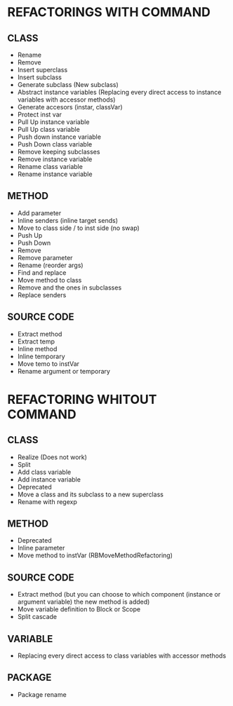 # REFACTORINGS WITH COMMAND

## CLASS
- Rename 
- Remove
- Insert superclass
- Insert subclass
- Generate subclass (New subclass)
- Abstract instance variables (Replacing every direct access to  instance  variables with accessor methods)
- Generate accesors (instar, classVar)
- Protect inst var
- Pull Up instance variable
- Pull Up class variable
- Push down instance variable
- Push Down class variable
- Remove keeping subclasses
- Remove instance variable
- Rename class variable
- Rename instance variable

## METHOD
- Add parameter
- Inline senders (inline target sends)
- Move to class side / to inst side (no swap)
- Push Up
- Push Down
- Remove
- Remove parameter
- Rename (reorder args)
- Find and replace
- Move method to class
- Remove and the ones in subclasses
- Replace senders

## SOURCE CODE
- Extract method
- Extract temp
- Inline method
- Inline temporary
- Move temo to instVar
- Rename argument or temporary

# REFACTORING WHITOUT COMMAND

## CLASS
- Realize (Does not work)
- Split
- Add class variable
- Add instance variable
- Deprecated
- Move a class and its subclass to a new superclass
- Rename with regexp

## METHOD
- Deprecated
- Inline parameter
- Move method to instVar (RBMoveMethodRefactoring)

## SOURCE CODE
- Extract method (but you can choose to which component (instance or argument variable) the new method is added)
- Move variable definition to Block or Scope
- Split cascade

## VARIABLE
- Replacing every direct access to  class variables with accessor methods 

## PACKAGE
- Package rename


